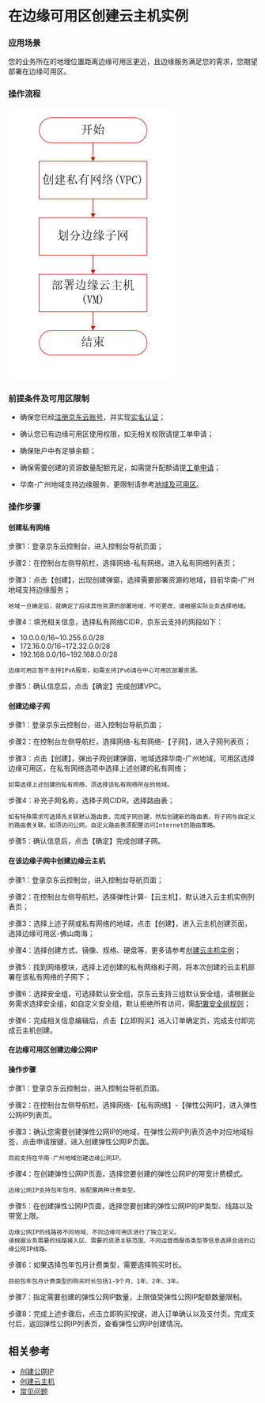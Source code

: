 # 在边缘可用区创建云主机实例 


### 应用场景

您的业务所在的地理位置距离边缘可用区更近，且边缘服务满足您的需求，您期望部署在边缘可用区。

### 操作流程


![](../../../../image/Networking/Virtual-Private-Cloud/Getting-Started/Create-Virtual-Machine-Instance-In-VPC/Create-Virtual-Machine-Instance-In-edge-1.png)

### 前提条件及可用区限制

- 确保您已经[注册京东云账号](https://user.jdcloud.com/register?returnUrl=https%3A%2F%2Fwww.jdcloud.com%2F)，并实现[实名认证](https://realname.jdcloud.com/account/verify)；

- 确认您已有边缘可用区使用权限，如无相关权限请提工单申请；
- 确保账户中有足够余额；
- 确保需要创建的资源数量配额充足，如需提升配额请提[工单申请](https://ticket.jdcloud.com/applyorder/submit)；
- 华南-广州地域支持边缘服务，更限制请参考[地域及可用区](https://github.com/jdcloudcom/cn/blob/Doc/documentation/Networking/Virtual-Private-Cloud/Introduction/Region-Az.md)。

### 操作步骤

#### 创建私有网络

<div id="user-content-1"> </div>

步骤1：登录京东云控制台，进入控制台导航页面；

步骤2：在控制台左侧导航栏，选择网络-私有网络，进入私有网络列表页；

步骤3：点击【创建】，出现创建弹窗，选择需要部署资源的地域，目前华南-广州地域支持边缘服务；

```
地域一旦确定后，就确定了后续其他资源的部署地域，不可更改，请根据实际业务选择地域。
```
步骤4：填充相关信息，选择私有网络CIDR，京东云支持的网段如下：
  - 10.0.0.0/16~10.255.0.0/28
  - 172.16.0.0/16~172.32.0.0/28
  - 192.168.0.0/16~192.168.0.0/28
```
边缘可用区暂不支持IPv6服务，如需支持IPv6请在中心可用区部署资源。
```
步骤5：确认信息后，点击【确定】完成创建VPC。



#### 创建边缘子网 

<div id="user-content-2"> </div>

步骤1：登录京东云控制台，进入控制台导航页面；

步骤2：在控制台左侧导航栏，选择网络-私有网络-【子网】，进入子网列表页；

步骤3：点击【创建】，弹出子网创建弹窗，地域选择华南-广州地域，可用区选择边缘可用区，在私有网络选项中选择上述创建的私有网络；

```
如需选择上述创建的私有网络，须选择该私有网络所在的地域。
```
步骤4：补充子网名称，选择子网CIDR，选择路由表；

```
如有特殊需求可选择先关联默认路由表，完成子网创建，然后创建新的路由表，将子网与自定义的路由表关联，如须访问公网，自定义路由表须配置访问Internet的路由策略。
```
步骤5：确认信息后，点击【确定】完成创建子网。

#### 在该边缘子网中创建边缘云主机

<div id="user-content-3"> </div>

步骤1：登录京东云控制台，进入控制台导航页面；

步骤2：在控制台左侧导航栏，选择弹性计算-【云主机】，默认进入云主机实例列表页；

步骤3：选择上述子网或私有网络的地域，点击【创建】，进入云主机创建页面，选择边缘可用区-佛山南海；

步骤4：选择创建方式、镜像、规格、硬盘等，更多请参考[创建云主机实例](https://docs.jdcloud.com/cn/virtual-machines/create-instance)；

步骤5：找到网络模块，选择上述创建的私有网络和子网，将本次创建的云主机部署在该私有网络的子网下；

步骤6：选择安全组，可选择默认安全组，京东云支持三组默认安全组，请根据业务需求选择安全组，如自定义安全组，默认拒绝所有访问，需[配置安全组规则](https://docs.jdcloud.com/cn/virtual-private-cloud/security-group-configuration)；

步骤6：完成相关信息编辑后，点击【立即购买】进入订单确定页，完成支付即完成云主机创建。


#### 在边缘可用区创建边缘公网IP

#### 操作步骤

步骤1：登录京东云控制台，进入控制台导航页面。

步骤2：在控制台左侧导航栏，选择网络-【私有网络】-【弹性公网IP】，进入弹性公网IP列表页。

步骤3：确认您需要创建弹性公网IP的地域，在弹性公网IP列表页选中对应地域标签，点击申请按键，进入创建弹性公网IP页面。

	目前支持在华南-广州地域创建边缘公网IP。

步骤4：在创建弹性公网IP页面，选择您要创建的弹性公网IP的带宽计费模式。

	边缘公网IP支持包年包月、按配置两种计费类型。

步骤5：在创建弹性公网IP页面，选择您要创建的弹性公网IP的IP类型、线路以及带宽上限。

    边缘公网IP的线路按不同地域、不同边缘可用区进行了独立定义。
    请根据业务需要的线路接入区、需要的资源关联范围、不同运营商服务类型等信息选择合适的边缘公网IP线路。

步骤6：如果选择包年包月计费类型，需要选择购买时长。

	目前包年包月计费类型的购买时长包括1-9个月、1年、2年、3年。

步骤7：指定需要创建的弹性公网IP数量，上限值受弹性公网IP配额数量限制。

步骤8：完成上述步骤后，点击立即购买按键，进入订单确认以及支付页。完成支付后，返回弹性公网IP列表页，查看弹性公网IP创建情况。


## 相关参考
- [创建公网IP](../../Elastic-IP/Operation-Guide/Elastic-IP-Management/Create-Elastic-IP.md)
- [创建云主机](https://docs.jdcloud.com/cn/virtual-machines/create-instance)
- [常见问题](../FAQ/FAQ.md)
